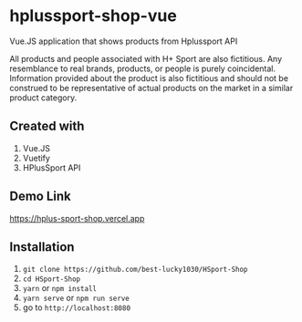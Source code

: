 # hplussport-shop-vue
Vue.JS application that shows products from Hplussport API

All products and people associated with H+ Sport are also fictitious. Any resemblance to real brands, products, or people is purely coincidental. Information provided about the product is also fictitious and should not be construed to be representative of actual products on the market in a similar product category.

## Created with
1. Vue.JS
2. Vuetify
3. HPlusSport API 

## Demo Link
https://hplus-sport-shop.vercel.app

## Installation
1. `git clone https://github.com/best-lucky1030/HSport-Shop`
2. `cd HSport-Shop`
3. `yarn` or `npm install`
4. `yarn serve` or `npm run serve`
5. go to `http://localhost:8080`
